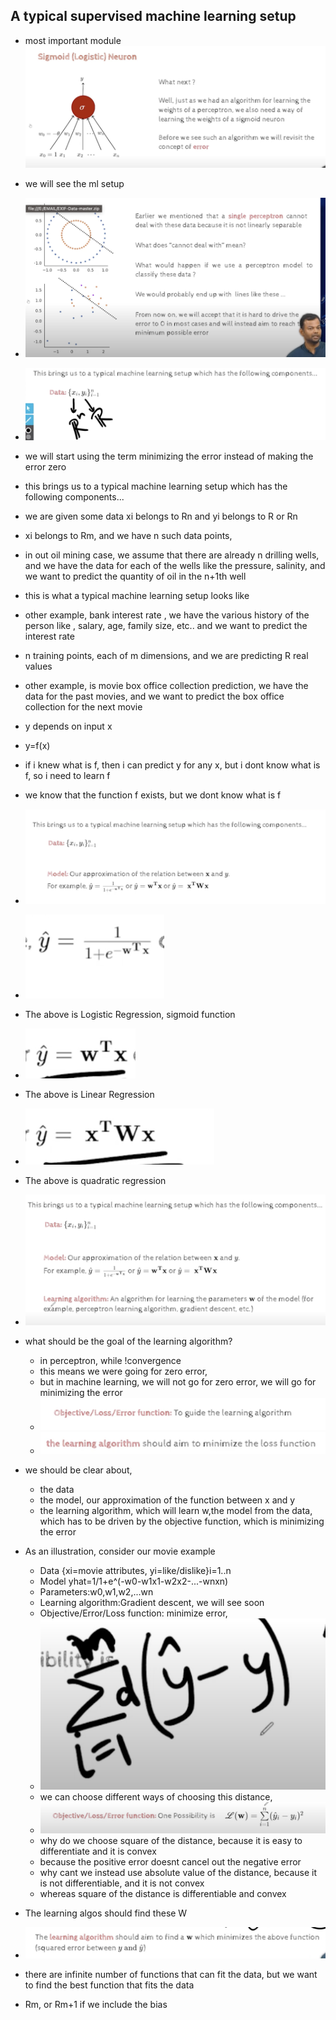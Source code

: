 ## A typical supervised machine learning setup
- most important module
![](2023-10-08-02-32-36.png)
- we will see the ml setup 
- ![](2023-10-08-02-35-07.png)
- ![](2023-10-08-02-38-14.png)
- we will start using the term minimizing the error instead of making the error zero
- this brings us to a typical machine learning setup which has the following components...
- we are given some data xi belongs to  Rn and yi belongs to R or Rn
- xi belongs to Rm, and we have n such data points, 
- in out oil mining case, we assume that there are already n drilling wells, and we have the data for each of the wells like the pressure, salinity, and we want to predict the quantity of oil in the n+1th well
- this is what a typical machine learning setup looks like
- other example, bank interest rate , we have the various history of the person like , salary, age, family size, etc.. and we want to predict the interest rate
- n training points, each of m dimensions, and we are predicting R real values 
- other example, is movie box office collection prediction, we have the data for the past movies, and we want to predict the box office collection for the next movie
- y depends on input x
- y=f(x)
- if i knew what is f, then i can predict y for any x, but i dont know what is f, so i need to learn f
- we know that the function f exists, but we dont know what is f
- ![](2023-10-08-08-41-28.png)
- ![](2023-10-08-08-41-40.png)
- The above is Logistic Regression, sigmoid function
- ![](2023-10-08-08-42-12.png)
- The above is Linear Regression
- ![](2023-10-08-08-42-24.png)
- The above is quadratic regression
- ![](2023-10-08-08-45-57.png)
- what should be the goal of the learning algorithm?
    - in perceptron, while !convergence
    - this means we were going for zero error, 
    - but in machine learning, we will not go for zero error, we will go for minimizing the error
    - ![](2023-10-08-08-47-09.png)
    - ![](2023-10-08-08-47-20.png)
- we should be clear about, 
    - the data
    - the model, our approximation of the function between x and y 
    - the learning algorithm, which will learn w,the model from the data, which has to be driven by the objective function, which is minimizing the error

- As an illustration, consider our movie example
    - Data {xi=movie attributes, yi=like/dislike}i=1..n
    - Model yhat=1/1+e^(-w0-w1x1-w2x2-...-wnxn)
    - Parameters:w0,w1,w2,...wn
    - Learning algorithm:Gradient descent, we will see soon
    - Objective/Error/Loss function: minimize error,
    - ![](2023-10-08-08-57-58.png)
    - we can choose different ways of choosing this distance, 
    - ![](2023-10-08-08-59-03.png)
    - why do we choose square of the distance, because it is easy to differentiate and it is convex
    - because the positive error doesnt cancel out the negative error
    - why cant we instead use absolute value of the distance, because it is not differentiable, and it is not convex
    - whereas square of the distance is differentiable and convex
- The learning algos should find these W
- ![](2023-10-08-09-01-49.png)
- there are infinite number of functions that can fit the data, but we want to find the best function that fits the data
- Rm, or Rm+1 if we include the bias

